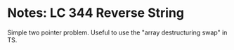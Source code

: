 # Notes: LC 344 Reverse String

Simple two pointer problem. Useful to use the "array destructuring swap" in TS.
